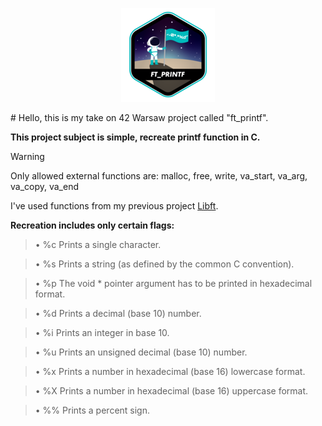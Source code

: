 <p align="center">
  <img src="ft_printf.png">
</p>
# Hello, this is my take on 42 Warsaw project called "ft_printf".

**This project subject is simple, recreate printf function in C.**
> [!WARNING]
> Only allowed external functions are: malloc, free, write, va_start, va_arg, va_copy, va_end

I've used functions from my previous project [Libft](https://github.com/Fistxszek/Libft).


**Recreation includes only certain flags:**
> • %c Prints a single character.

> • %s Prints a string (as defined by the common C convention).

> • %p The void * pointer argument has to be printed in hexadecimal format.

> • %d Prints a decimal (base 10) number.

> • %i Prints an integer in base 10.

> • %u Prints an unsigned decimal (base 10) number.

> • %x Prints a number in hexadecimal (base 16) lowercase format.

> • %X Prints a number in hexadecimal (base 16) uppercase format.

> • %% Prints a percent sign.
